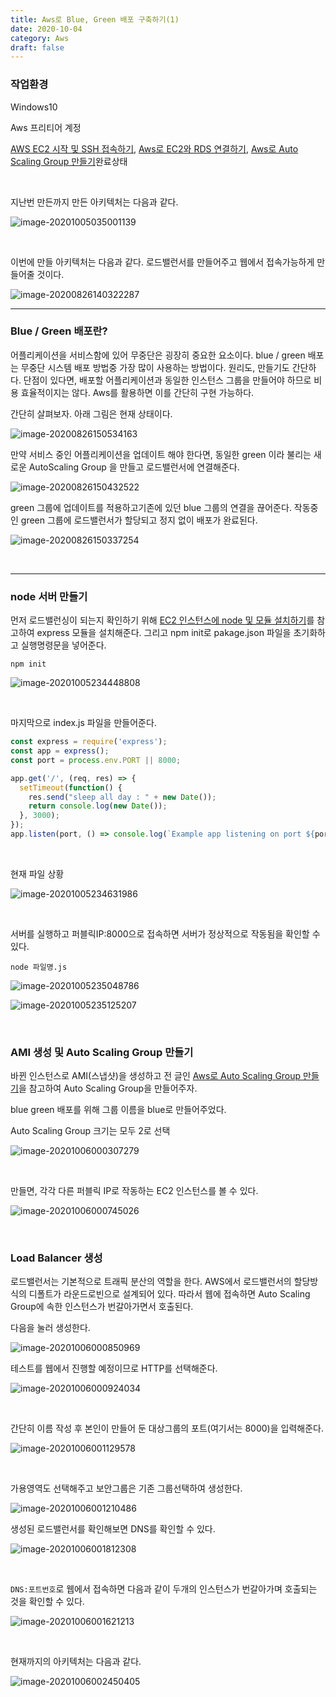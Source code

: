 ```yaml
---
title: Aws로 Blue, Green 배포 구축하기(1)
date: 2020-10-04
category: Aws
draft: false
---
```


### 작업환경

Windows10

Aws 프리티어 계정

[AWS EC2 시작 및 SSH 접속하기](https://jeonghoon.netlify.app/AWS/Aws/markdown/), [Aws로 EC2와 RDS 연결하기](https://jeonghoon.netlify.app/AWS/aws_rds_connect/), [Aws로 Auto Scaling Group 만들기](https://jeonghoon.netlify.app/AWS/aws_autoscaling/)완료상태

</br>

지난번 만든까지 만든 아키텍처는 다음과 같다.

![image-20201005035001139](aws_bluegreen.assets/image-20201005035001139.png)

<br/>

이번에 만들 아키텍처는 다음과 같다. 로드밸런서를 만들어주고 웹에서 접속가능하게 만들어줄 것이다.

![image-20200826140322287](aws_bluegreen.assets/image-20200826140322287.png)

---

### Blue / Green 배포란?

어플리케이션을 서비스함에 있어 무중단은 굉장히 중요한 요소이다. blue / green 배포는 무중단 시스템 배포 방법중 가장 많이 사용하는 방법이다. 원리도, 만들기도 간단하다. 단점이 있다면, 배포할 어플리케이션과 동일한 인스턴스 그룹을 만들어야 하므로 비용 효율적이지는 않다. Aws를 활용하면 이를 간단히 구현 가능하다.

간단히 살펴보자. 아래 그림은 현재 상태이다.

![image-20200826150534163](aws_bluegreen.assets/image-20200826150534163.png)

만약 서비스 중인 어플리케이션을 업데이트 해야 한다면, 동일한 green 이라 불리는 새로운 AutoScaling Group 을 만들고 로드밸런서에 연결해준다. 

![image-20200826150432522](aws_bluegreen.assets/image-20200826150432522.png)

green 그룹에 업데이트를 적용하고기존에 있던 blue 그룹의 연결을 끊어준다. 작동중인 green 그룹에 로드밸런서가 할당되고 정지 없이 배포가 완료된다.

![image-20200826150337254](aws_bluegreen.assets/image-20200826150337254.png)

<br/>

---

### node 서버 만들기

먼저 로드밸런싱이 되는지 확인하기 위해 [EC2 인스턴스에 node 및 모듈 설치하기](https://jeonghoon.netlify.app/node/node_install/)를 참고하여 express 모듈을 설치해준다. 그리고 npm init로 pakage.json 파일을 초기화하고 실행명령문을 넣어준다. 

```
npm init
```

![image-20201005234448808](aws_bluegreen.assets/image-20201005234448808.png)

<br/>

마지막으로 index.js 파일을 만들어준다.

```js
const express = require('express');
const app = express();
const port = process.env.PORT || 8000;

app.get('/', (req, res) => {
  setTimeout(function() {
    res.send("sleep all day : " + new Date());
    return console.log(new Date());
  }, 3000);
});
app.listen(port, () => console.log(`Example app listening on port ${port}!`));
```

<br/>

현재 파일 상황

![image-20201005234631986](aws_bluegreen.assets/image-20201005234631986.png)

<br/>

서버를 실행하고 퍼블릭IP:8000으로 접속하면 서버가 정상적으로 작동됨을 확인할 수 있다.

```
node 파일명.js
```

![image-20201005235048786](aws_bluegreen.assets/image-20201005235048786.png)

![image-20201005235125207](aws_bluegreen.assets/image-20201005235125207.png)

<br/>



### AMI 생성 및 Auto Scaling Group 만들기

바뀐 인스턴스로 AMI(스냅샷)을 생성하고 전 글인  [Aws로 Auto Scaling Group 만들기](https://jeonghoon.netlify.app/AWS/aws_autoscaling/)을 참고하여 Auto Scaling Group을 만들어주자.

blue green 배포를 위해 그룹 이름을 blue로 만들어주었다.

Auto Scaling Group 크기는 모두 2로 선택

![image-20201006000307279](aws_bluegreen.assets/image-20201006000307279.png)

<br/>

만들면, 각각 다른 퍼블릭 IP로 작동하는 EC2 인스턴스를 볼 수 있다.

![image-20201006000745026](aws_bluegreen.assets/image-20201006000745026.png)

</br>



### Load Balancer 생성

로드밸런서는 기본적으로 트래픽 분산의 역할을 한다. AWS에서 로드밸런서의 할당방식의 디폴트가 라운드로빈으로  설계되어 있다. 따라서 웹에 접속하면 Auto Scaling Group에 속한 인스턴스가 번갈아가면서 호출된다.

다음을 눌러 생성한다.

![image-20201006000850969](aws_bluegreen.assets/image-20201006000850969.png)



테스트를 웹에서 진행할 예정이므로 HTTP를 선택해준다.

![image-20201006000924034](aws_bluegreen.assets/image-20201006000924034.png)

<br/>

간단히 이름 작성 후 본인이 만들어 둔 대상그룹의 포트(여기서는 8000)을 입력해준다.

![image-20201006001129578](aws_bluegreen.assets/image-20201006001129578.png)

<br/>

가용영역도 선택해주고 보안그룹은 기존 그룹선택하여 생성한다.

![image-20201006001210486](aws_bluegreen.assets/image-20201006001210486.png)



생성된 로드밸런서를 확인해보면 DNS를 확인할 수 있다.

![image-20201006001812308](aws_bluegreen.assets/image-20201006001812308.png)

<br/>

`DNS:포트번호`로 웹에서 접속하면 다음과 같이 두개의 인스턴스가 번갈아가며 호출되는 것을 확인할 수 있다.

![image-20201006001621213](aws_bluegreen.assets/image-20201006001621213.png)

<br/>

현재까지의 아키텍처는 다음과 같다.

![image-20201006002450405](aws_bluegreen.assets/image-20201006002450405.png)

